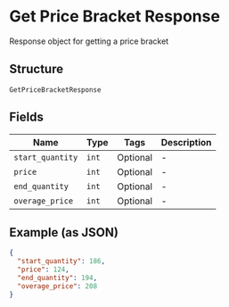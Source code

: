 
# Get Price Bracket Response

Response object for getting a price bracket

## Structure

`GetPriceBracketResponse`

## Fields

| Name | Type | Tags | Description |
|  --- | --- | --- | --- |
| `start_quantity` | `int` | Optional | - |
| `price` | `int` | Optional | - |
| `end_quantity` | `int` | Optional | - |
| `overage_price` | `int` | Optional | - |

## Example (as JSON)

```json
{
  "start_quantity": 186,
  "price": 124,
  "end_quantity": 194,
  "overage_price": 208
}
```

